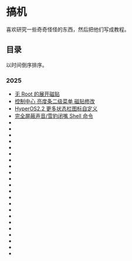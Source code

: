 # 搞机
喜欢研究一些奇奇怪怪的东西，然后把他们写成教程。

## 目录
以时间倒序排序。

### 2025
- [无 Root 的展开磁贴](./2025/expand_qs_tiles.md)
- [控制中心 亮度条二级菜单 磁贴修改](./2025/brightness_slider_mod.md)
- [HyperOS2.2 更多状态栏图标自定义](./2025/statusbar_icon_mod_hyper200.md)
- [完全屏蔽声音/雪豹闭嘴 Shell 命令](./2025/mute_af.md)
- []()
- []()
- []()
- []()
- []()
- []()
- []()
- []()
- []()
- []()
- []()
- []()
- []()
- []()
- []()
- []()
- []()
- []()
- []()
- []()
- []()
- []()